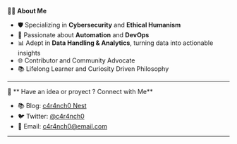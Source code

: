 👨‍💻 **About Me**

- 🛡️ Specializing in **Cybersecurity** and **Ethical Humanism**
- 🤖 Passionate about **Automation** and **DevOps**
- 📊 Adept in **Data Handling & Analytics**, turning data into actionable insights
- 🌐 Contributor and Community Advocate
- 📚 Lifelong Learner and Curiosity Driven Philosophy

---

🔗 ** Have an idea or proyect ? Connect with Me**
- 📚 Blog: [c4r4nch0 Nest](https://cnawel.github.io/caranchonest)
- 🐦 Twitter: [@c4r4nch0](https://twitter.com/c4r4nch0)
- 📧 Email: c4r4nch0@email.com

---
